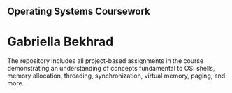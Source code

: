 ## Operating Systems Coursework
# Gabriella Bekhrad 

The repository includes all project-based assignments in the course demonstrating an understanding of concepts fundamental to OS: shells, memory allocation, threading, synchronization, virtual memory, paging, and more. 
